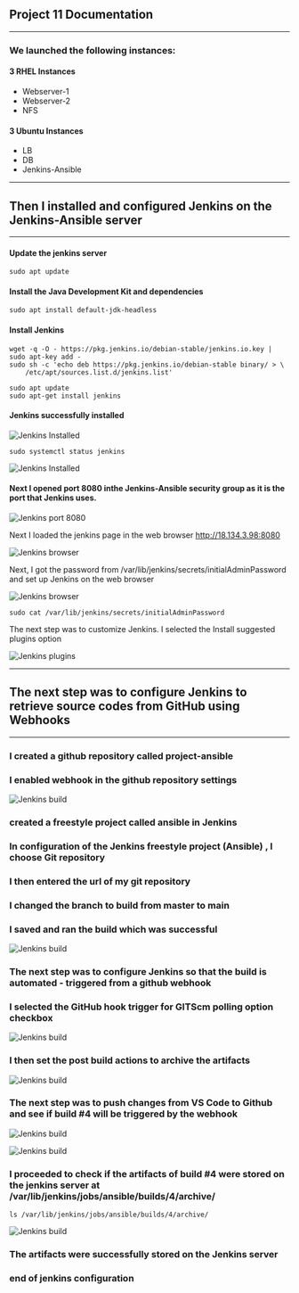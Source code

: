 ## Project 11 Documentation
---
### We launched the following instances:

#### 3 RHEL Instances

* Webserver-1
*  Webserver-2
* NFS

#### 3 Ubuntu Instances

* LB
* DB
* Jenkins-Ansible



---
## Then I installed and configured Jenkins on the Jenkins-Ansible server
---

#### Update the jenkins server 
```
sudo apt update
```
#### Install the Java Development Kit and dependencies 
```
sudo apt install default-jdk-headless
```

#### Install Jenkins
```
wget -q -O - https://pkg.jenkins.io/debian-stable/jenkins.io.key | sudo apt-key add -
sudo sh -c 'echo deb https://pkg.jenkins.io/debian-stable binary/ > \
    /etc/apt/sources.list.d/jenkins.list'

sudo apt update
sudo apt-get install jenkins
```
#### Jenkins successfully installed

![Jenkins Installed](./images/jenkins-installed.JPG)
```
sudo systemctl status jenkins
```
![Jenkins Installed](./images/jenkins-installed2.JPG)

#### Next I opened port 8080 inthe Jenkins-Ansible security group as it is the port that Jenkins uses.  




![Jenkins port 8080](./images/jenkins-sg.JPG)

Next I loaded the jenkins page in the web browser
http://18.134.3.98:8080        



![Jenkins browser](./images/password.JPG)  

Next, I got the password from /var/lib/jenkins/secrets/initialAdminPassword and set up Jenkins on the web browser        




![Jenkins browser](./images/unlock-jenkins2.JPG)    


```
sudo cat /var/lib/jenkins/secrets/initialAdminPassword
```

The next step was to customize Jenkins. I selected the Install suggested plugins option  

![Jenkins plugins](./images/jenkins-plugins2.JPG)  

---
## The next step was to configure Jenkins to retrieve source codes from GitHub using Webhooks
---  

### I created a github repository called project-ansible  

### I enabled webhook in the github repository settings

![Jenkins build](./images/github-webhook.JPG)

### created a freestyle project called ansible in Jenkins

### In configuration of the Jenkins freestyle project (Ansible) , I choose Git repository

### I then entered the url of my git repository

### I changed the branch to build from master to main

### I saved and ran the build which was successful  

![Jenkins build](./images/jenkins-build.JPG)


### The next step was to configure Jenkins so that the build is automated - triggered from a github webhook  




### I selected the GitHub hook trigger for GITScm polling option checkbox  


![Jenkins build](./images/build-triggers.JPG)


### I then set the post build actions to archive the artifacts

![Jenkins build](./images/archive-artifacts.JPG)

### The next step was to push changes from VS Code to Github and see if build #4 will be triggered by the webhook

![Jenkins build](./images/updated-code.JPG)

![Jenkins build](./images/build4.JPG)

### I proceeded to check if the artifacts of build #4 were stored on the jenkins server at /var/lib/jenkins/jobs/ansible/builds/4/archive/

```
ls /var/lib/jenkins/jobs/ansible/builds/4/archive/
```
![Jenkins build](./images/artifacts.JPG)  


### The artifacts were successfully stored on the  Jenkins server  

### end of jenkins configuration  




